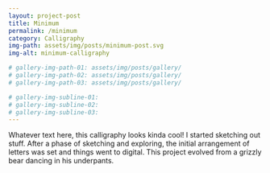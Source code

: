 ```yaml
---
layout: project-post
title: Minimum
permalink: /minimum
category: Calligraphy
img-path: assets/img/posts/minimum-post.svg
img-alt: minimum-calligraphy

# gallery-img-path-01: assets/img/posts/gallery/
# gallery-img-path-02: assets/img/posts/gallery/
# gallery-img-path-03: assets/img/posts/gallery/

# gallery-img-subline-01: 
# gallery-img-subline-02: 
# gallery-img-subline-03: 
---
```


Whatever text here, this calligraphy looks kinda cool! I started sketching out stuff. After a phase of sketching and exploring, the initial arrangement of letters was set and things went to digital. This project evolved from a grizzly bear dancing in his underpants.